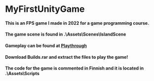 # MyFirstUnityGame

#### This is an FPS game I made in 2022 for a game programming course.
#### The game scene is found in .\Assets\Scenes\IslandScene
#### Gameplay can be found at [Playthrough](https://youtu.be/NqgZhbB9Y20)
#### Download Builds.rar and extract the files to play the game!
#### The code for the game is commented in Finnish and it is located in .\Assets\Scripts